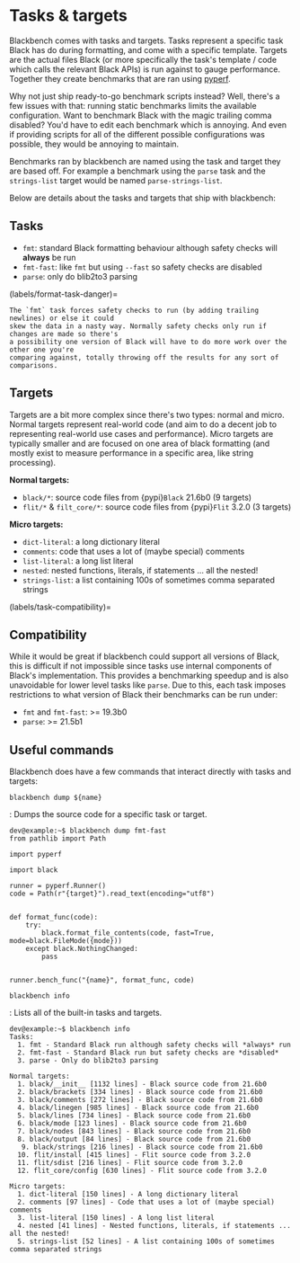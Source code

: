 # Tasks & targets

Blackbench comes with tasks and targets. Tasks represent a specific task Black has do
during formatting, and come with a specific template. Targets are the actual files Black
(or more specifically the task's template / code which calls the relevant Black APIs) is
run against to gauge performance. Together they create benchmarks that are ran using
[pyperf](https://pypi.org/project/pyperf).

Why not just ship ready-to-go benchmark scripts instead? Well, there's a few issues with
that: running static benchmarks limits the available configuration. Want to benchmark
Black with the magic trailing comma disabled? You'd have to edit each benchmark which is
annoying. And even if providing scripts for all of the different possible configurations
was possible, they would be annoying to maintain.

Benchmarks ran by blackbench are named using the task and target they are based off. For
example a benchmark using the `parse` task and the `strings-list` target would be named
`parse-strings-list`.

Below are details about the tasks and targets that ship with blackbench:

## Tasks

- `fmt`: standard Black formatting behaviour although safety checks will **always** be
  run
- `fmt-fast`: like `fmt` but using `--fast` so safety checks are disabled
- `parse`: only do blib2to3 parsing

(labels/format-task-danger)=

```{important}
The `fmt` task forces safety checks to run (by adding trailing newlines) or else it could
skew the data in a nasty way. Normally safety checks only run if changes are made so there's
a possibility one version of Black will have to do more work over the other one you're
comparing against, totally throwing off the results for any sort of comparisons.
```

## Targets

Targets are a bit more complex since there's two types: normal and micro. Normal targets
represent real-world code (and aim to do a decent job to representing real-world use
cases and performance). Micro targets are typically smaller and are focused on one area
of black formatting (and mostly exist to measure performance in a specific area, like
string processing).

**Normal targets:**

- `black/*`: source code files from {pypi}`Black` 21.6b0 (9 targets)
- `flit/*` & `filt_core/*`: source code files from {pypi}`Flit` 3.2.0 (3 targets)

**Micro targets:**

- `dict-literal`: a long dictionary literal
- `comments`: code that uses a lot of (maybe special) comments
- `list-literal`: a long list literal
- `nested`: nested functions, literals, if statements ... all the nested!
- `strings-list`: a list containing 100s of sometimes comma separated strings

(labels/task-compatibility)=

## Compatibility

While it would be great if blackbench could support all versions of Black, this is
difficult if not impossible since tasks use internal components of Black's
implementation. This provides a benchmarking speedup and is also unavoidable for lower
level tasks like `parse`. Due to this, each task imposes restrictions to what version of
Black their benchmarks can be run under:

- `fmt` and `fmt-fast`: >= 19.3b0
- `parse`: >= 21.5b1

## Useful commands

Blackbench does have a few commands that interact directly with tasks and targets:

`blackbench dump ${name}`

: Dumps the source code for a specific task or target.

  ```console
  dev@example:~$ blackbench dump fmt-fast
  from pathlib import Path

  import pyperf

  import black

  runner = pyperf.Runner()
  code = Path(r"{target}").read_text(encoding="utf8")


  def format_func(code):
      try:
          black.format_file_contents(code, fast=True, mode=black.FileMode({mode}))
      except black.NothingChanged:
          pass


  runner.bench_func("{name}", format_func, code)
  ```

`blackbench info`

: Lists all of the built-in tasks and targets.

  ```console
  dev@example:~$ blackbench info
  Tasks:
    1. fmt - Standard Black run although safety checks will *always* run
    2. fmt-fast - Standard Black run but safety checks are *disabled*
    3. parse - Only do blib2to3 parsing

  Normal targets:
    1. black/__init__ [1132 lines] - Black source code from 21.6b0
    2. black/brackets [334 lines] - Black source code from 21.6b0
    3. black/comments [272 lines] - Black source code from 21.6b0
    4. black/linegen [985 lines] - Black source code from 21.6b0
    5. black/lines [734 lines] - Black source code from 21.6b0
    6. black/mode [123 lines] - Black source code from 21.6b0
    7. black/nodes [843 lines] - Black source code from 21.6b0
    8. black/output [84 lines] - Black source code from 21.6b0
     9. black/strings [216 lines] - Black source code from 21.6b0
    10. flit/install [415 lines] - Flit source code from 3.2.0
    11. flit/sdist [216 lines] - Flit source code from 3.2.0
    12. flit_core/config [630 lines] - Flit source code from 3.2.0

  Micro targets:
    1. dict-literal [150 lines] - A long dictionary literal
    2. comments [97 lines] - Code that uses a lot of (maybe special) comments
    3. list-literal [150 lines] - A long list literal
    4. nested [41 lines] - Nested functions, literals, if statements ... all the nested!
    5. strings-list [52 lines] - A list containing 100s of sometimes comma separated strings
  ```

